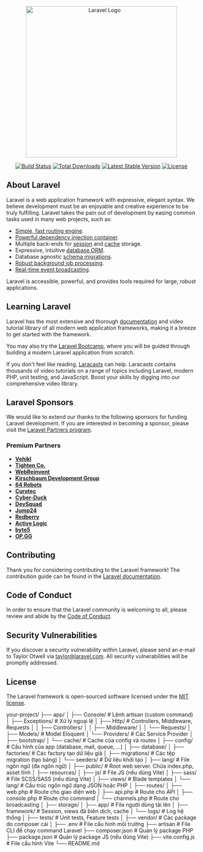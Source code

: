 <p align="center"><a href="https://laravel.com" target="_blank"><img src="https://raw.githubusercontent.com/laravel/art/master/logo-lockup/5%20SVG/2%20CMYK/1%20Full%20Color/laravel-logolockup-cmyk-red.svg" width="400" alt="Laravel Logo"></a></p>

<p align="center">
<a href="https://github.com/laravel/framework/actions"><img src="https://github.com/laravel/framework/workflows/tests/badge.svg" alt="Build Status"></a>
<a href="https://packagist.org/packages/laravel/framework"><img src="https://img.shields.io/packagist/dt/laravel/framework" alt="Total Downloads"></a>
<a href="https://packagist.org/packages/laravel/framework"><img src="https://img.shields.io/packagist/v/laravel/framework" alt="Latest Stable Version"></a>
<a href="https://packagist.org/packages/laravel/framework"><img src="https://img.shields.io/packagist/l/laravel/framework" alt="License"></a>
</p>

## About Laravel

Laravel is a web application framework with expressive, elegant syntax. We believe development must be an enjoyable and creative experience to be truly fulfilling. Laravel takes the pain out of development by easing common tasks used in many web projects, such as:

- [Simple, fast routing engine](https://laravel.com/docs/routing).
- [Powerful dependency injection container](https://laravel.com/docs/container).
- Multiple back-ends for [session](https://laravel.com/docs/session) and [cache](https://laravel.com/docs/cache) storage.
- Expressive, intuitive [database ORM](https://laravel.com/docs/eloquent).
- Database agnostic [schema migrations](https://laravel.com/docs/migrations).
- [Robust background job processing](https://laravel.com/docs/queues).
- [Real-time event broadcasting](https://laravel.com/docs/broadcasting).

Laravel is accessible, powerful, and provides tools required for large, robust applications.

## Learning Laravel

Laravel has the most extensive and thorough [documentation](https://laravel.com/docs) and video tutorial library of all modern web application frameworks, making it a breeze to get started with the framework.

You may also try the [Laravel Bootcamp](https://bootcamp.laravel.com), where you will be guided through building a modern Laravel application from scratch.

If you don't feel like reading, [Laracasts](https://laracasts.com) can help. Laracasts contains thousands of video tutorials on a range of topics including Laravel, modern PHP, unit testing, and JavaScript. Boost your skills by digging into our comprehensive video library.

## Laravel Sponsors

We would like to extend our thanks to the following sponsors for funding Laravel development. If you are interested in becoming a sponsor, please visit the [Laravel Partners program](https://partners.laravel.com).

### Premium Partners

- **[Vehikl](https://vehikl.com/)**
- **[Tighten Co.](https://tighten.co)**
- **[WebReinvent](https://webreinvent.com/)**
- **[Kirschbaum Development Group](https://kirschbaumdevelopment.com)**
- **[64 Robots](https://64robots.com)**
- **[Curotec](https://www.curotec.com/services/technologies/laravel/)**
- **[Cyber-Duck](https://cyber-duck.co.uk)**
- **[DevSquad](https://devsquad.com/hire-laravel-developers)**
- **[Jump24](https://jump24.co.uk)**
- **[Redberry](https://redberry.international/laravel/)**
- **[Active Logic](https://activelogic.com)**
- **[byte5](https://byte5.de)**
- **[OP.GG](https://op.gg)**

## Contributing

Thank you for considering contributing to the Laravel framework! The contribution guide can be found in the [Laravel documentation](https://laravel.com/docs/contributions).

## Code of Conduct

In order to ensure that the Laravel community is welcoming to all, please review and abide by the [Code of Conduct](https://laravel.com/docs/contributions#code-of-conduct).

## Security Vulnerabilities

If you discover a security vulnerability within Laravel, please send an e-mail to Taylor Otwell via [taylor@laravel.com](mailto:taylor@laravel.com). All security vulnerabilities will be promptly addressed.

## License

The Laravel framework is open-sourced software licensed under the [MIT license](https://opensource.org/licenses/MIT).

your-project/
├── app/
│   ├── Console/           # Lệnh artisan (custom command)
│   ├── Exceptions/        # Xử lý ngoại lệ
│   ├── Http/              # Controllers, Middleware, Requests
│   │   ├── Controllers/
│   │   ├── Middleware/
│   │   └── Requests/
│   ├── Models/            # Model Eloquent
│   └── Providers/         # Các Service Provider
│
├── bootstrap/
│   └── cache/             # Cache của config và routes
│
├── config/                # Cấu hình của app (database, mail, queue, ...)
│
├── database/
│   ├── factories/         # Các factory tạo dữ liệu giả
│   ├── migrations/        # Các tệp migration (tạo bảng)
│   └── seeders/           # Dữ liệu khởi tạo
│
├── lang/                  # File ngôn ngữ (đa ngôn ngữ)
│
├── public/                # Root web server. Chứa index.php, asset tĩnh
│
├── resources/
│   ├── js/                # File JS (nếu dùng Vite)
│   ├── sass/              # File SCSS/SASS (nếu dùng Vite)
│   ├── views/             # Blade templates
│   └── lang/              # Cấu trúc ngôn ngữ dạng JSON hoặc PHP
│
├── routes/
│   ├── web.php            # Route cho giao diện web
│   ├── api.php            # Route cho API
│   ├── console.php        # Route cho command
│   └── channels.php       # Route cho broadcasting
│
├── storage/
│   ├── app/               # File người dùng tải lên
│   ├── framework/         # Session, views đã biên dịch, cache
│   └── logs/              # Log hệ thống
│
├── tests/                 # Unit tests, Feature tests
│
├── vendor/                # Các package do composer cài
│
├── .env                   # File cấu hình môi trường
├── artisan                # File CLI để chạy command Laravel
├── composer.json          # Quản lý package PHP
├── package.json           # Quản lý package JS (nếu dùng Vite)
├── vite.config.js         # File cấu hình Vite
└── README.md

